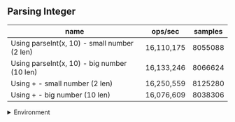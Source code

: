 ## Parsing Integer

|name|ops/sec|samples|
|-|-|-|
|Using parseInt(x, 10) - small number (2 len)|16,110,175|8055088|
|Using parseInt(x, 10) - big number (10 len)|16,133,246|8066624|
|Using + - small number (2 len)|16,250,559|8125280|
|Using + - big number (10 len)|16,076,609|8038306|


<details>
<summary>Environment</summary>

* __Machine:__ linux x64 | 4 vCPUs | 15.2GB Mem
* __Run:__ Mon Jun 24 2024 00:11:59 GMT+0000 (Coordinated Universal Time)
</details>

<!--
{"environment":{"platform":"linux","arch":"x64","cpus":4,"totalMemory":15.245216369628906},"benchmarks":[{"name":"Using parseInt(x, 10) - small number (2 len)","opsSec":16110175.742247205,"samples":8055088},{"name":"Using parseInt(x, 10) - big number (10 len)","opsSec":16133246.612544432,"samples":8066624},{"name":"Using + - small number (2 len)","opsSec":16250559.057368174,"samples":8125280},{"name":"Using + - big number (10 len)","opsSec":16076609.81357506,"samples":8038306}]}-->
